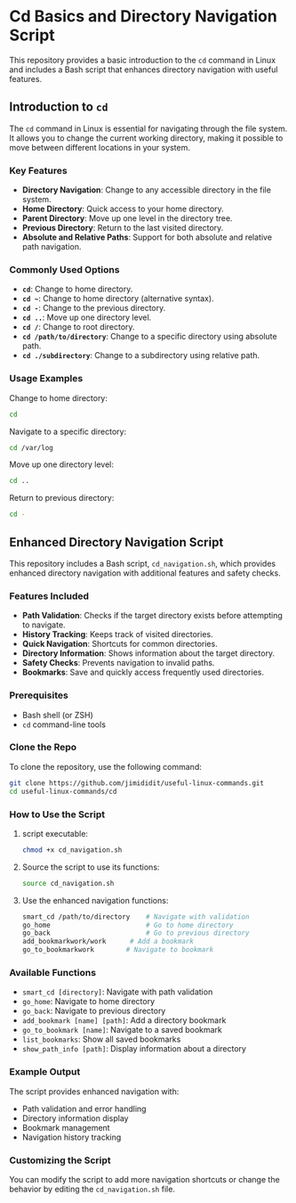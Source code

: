 # Cd Basics and Directory Navigation Script

This repository provides a basic introduction to the `cd` command in Linux and includes a Bash script that enhances directory navigation with useful features.

## Introduction to `cd`

The `cd` command in Linux is essential for navigating through the file system. It allows you to change the current working directory, making it possible to move between different locations in your system.

### Key Features

- **Directory Navigation**: Change to any accessible directory in the file system.
- **Home Directory**: Quick access to your home directory.
- **Parent Directory**: Move up one level in the directory tree.
- **Previous Directory**: Return to the last visited directory.
- **Absolute and Relative Paths**: Support for both absolute and relative path navigation.

### Commonly Used Options

- **`cd`**: Change to home directory.
- **`cd ~`**: Change to home directory (alternative syntax).
- **`cd -`**: Change to the previous directory.
- **`cd ..`**: Move up one directory level.
- **`cd /`**: Change to root directory.
- **`cd /path/to/directory`**: Change to a specific directory using absolute path.
- **`cd ./subdirectory`**: Change to a subdirectory using relative path.

### Usage Examples

Change to home directory:

```bash
cd
```

Navigate to a specific directory:

```bash
cd /var/log
```

Move up one directory level:

```bash
cd ..
```

Return to previous directory:

```bash
cd -
```

## Enhanced Directory Navigation Script

This repository includes a Bash script, `cd_navigation.sh`, which provides enhanced directory navigation with additional features and safety checks.

### Features Included

- **Path Validation**: Checks if the target directory exists before attempting to navigate.
- **History Tracking**: Keeps track of visited directories.
- **Quick Navigation**: Shortcuts for common directories.
- **Directory Information**: Shows information about the target directory.
- **Safety Checks**: Prevents navigation to invalid paths.
- **Bookmarks**: Save and quickly access frequently used directories.

### Prerequisites

- Bash shell (or ZSH)
- `cd` command-line tools

### Clone the Repo

To clone the repository, use the following command:

```bash
git clone https://github.com/jimididit/useful-linux-commands.git
cd useful-linux-commands/cd
```

### How to Use the Script

1. script executable:

   ```bash
   chmod +x cd_navigation.sh
   ```

2. Source the script to use its functions:

   ```bash
   source cd_navigation.sh
   ```

3. Use the enhanced navigation functions:

   ```bash
   smart_cd /path/to/directory    # Navigate with validation
   go_home                        # Go to home directory
   go_back                        # Go to previous directory
   add_bookmarkwork/work      # Add a bookmark
   go_to_bookmarkwork        # Navigate to bookmark
   ```

### Available Functions

- `smart_cd [directory]`: Navigate with path validation
- `go_home`: Navigate to home directory
- `go_back`: Navigate to previous directory
- `add_bookmark [name] [path]`: Add a directory bookmark
- `go_to_bookmark [name]`: Navigate to a saved bookmark
- `list_bookmarks`: Show all saved bookmarks
- `show_path_info [path]`: Display information about a directory

### Example Output

The script provides enhanced navigation with:

- Path validation and error handling
- Directory information display
- Bookmark management
- Navigation history tracking

### Customizing the Script

You can modify the script to add more navigation shortcuts or change the behavior by editing the `cd_navigation.sh` file.
